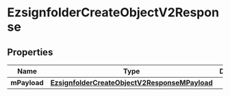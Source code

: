 
# EzsignfolderCreateObjectV2Response

## Properties
| Name | Type | Description | Notes |
| ------------ | ------------- | ------------- | ------------- |
| **mPayload** | [**EzsignfolderCreateObjectV2ResponseMPayload**](EzsignfolderCreateObjectV2ResponseMPayload.md) |  |  |



